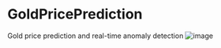 # GoldPricePrediction
Gold price prediction and real-time anomaly detection
![image](https://github.com/user-attachments/assets/b13ad192-727e-4592-b279-441a004d9595)
